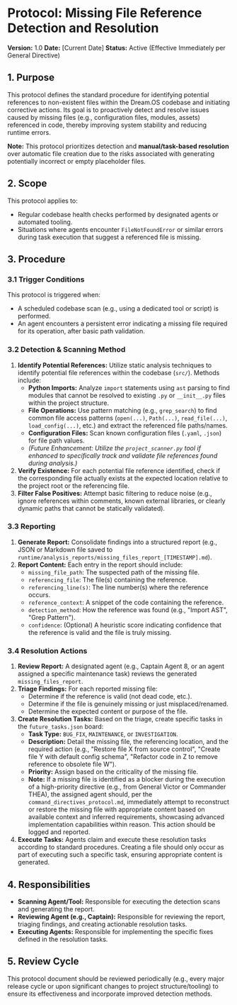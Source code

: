 # Protocol: Missing File Reference Detection and Resolution

**Version:** 1.0
**Date:** [Current Date]
**Status:** Active (Effective Immediately per General Directive)

## 1. Purpose

This protocol defines the standard procedure for identifying potential references to non-existent files within the Dream.OS codebase and initiating corrective actions. Its goal is to proactively detect and resolve issues caused by missing files (e.g., configuration files, modules, assets) referenced in code, thereby improving system stability and reducing runtime errors.

**Note:** This protocol prioritizes detection and **manual/task-based resolution** over automatic file creation due to the risks associated with generating potentially incorrect or empty placeholder files.

## 2. Scope

This protocol applies to:
*   Regular codebase health checks performed by designated agents or automated tooling.
*   Situations where agents encounter `FileNotFoundError` or similar errors during task execution that suggest a referenced file is missing.

## 3. Procedure

### 3.1 Trigger Conditions

This protocol is triggered when:
*   A scheduled codebase scan (e.g., using a dedicated tool or script) is performed.
*   An agent encounters a persistent error indicating a missing file required for its operation, after basic path validation.

### 3.2 Detection & Scanning Method

1.  **Identify Potential References:** Utilize static analysis techniques to identify potential file references within the codebase (`src/`). Methods include:
    *   **Python Imports:** Analyze `import` statements using `ast` parsing to find modules that cannot be resolved to existing `.py` or `__init__.py` files within the project structure.
    *   **File Operations:** Use pattern matching (e.g., `grep_search`) to find common file access patterns (`open(...)`, `Path(...)`, `read_file(...)`, `load_config(...)`, etc.) and extract the referenced file paths/names.
    *   **Configuration Files:** Scan known configuration files (`.yaml`, `.json`) for file path values.
    *   *(Future Enhancement: Utilize the `project_scanner.py` tool if enhanced to specifically track and validate file references found during analysis.)*
2.  **Verify Existence:** For each potential file reference identified, check if the corresponding file actually exists at the expected location relative to the project root or the referencing file.
3.  **Filter False Positives:** Attempt basic filtering to reduce noise (e.g., ignore references within comments, known external libraries, or clearly dynamic paths that cannot be statically validated).

### 3.3 Reporting

1.  **Generate Report:** Consolidate findings into a structured report (e.g., JSON or Markdown file saved to `runtime/analysis_reports/missing_files_report_[TIMESTAMP].md`).
2.  **Report Content:** Each entry in the report should include:
    *   `missing_file_path`: The suspected path of the missing file.
    *   `referencing_file`: The file(s) containing the reference.
    *   `referencing_line(s)`: The line number(s) where the reference occurs.
    *   `reference_context`: A snippet of the code containing the reference.
    *   `detection_method`: How the reference was found (e.g., "Import AST", "Grep Pattern").
    *   `confidence`: (Optional) A heuristic score indicating confidence that the reference is valid and the file is truly missing.

### 3.4 Resolution Actions

1.  **Review Report:** A designated agent (e.g., Captain Agent 8, or an agent assigned a specific maintenance task) reviews the generated `missing_files_report`.
2.  **Triage Findings:** For each reported missing file:
    *   Determine if the reference is valid (not dead code, etc.).
    *   Determine if the file is genuinely missing or just misplaced/renamed.
    *   Determine the expected content or purpose of the file.
3.  **Create Resolution Tasks:** Based on the triage, create specific tasks in the `future_tasks.json` board:
    *   **Task Type:** `BUG_FIX`, `MAINTENANCE`, or `INVESTIGATION`.
    *   **Description:** Detail the missing file, the referencing location, and the required action (e.g., "Restore file X from source control", "Create file Y with default config schema", "Refactor code in Z to remove reference to obsolete file W").
    *   **Priority:** Assign based on the criticality of the missing file.
    *   **Note:** If a missing file is identified as a blocker during the execution of a high-priority directive (e.g., from General Victor or Commander THEA), the assigned agent should, per the `command_directives_protocol.md`, immediately attempt to reconstruct or restore the missing file with appropriate content based on available context and inferred requirements, showcasing advanced implementation capabilities within reason. This action should be logged and reported.
4.  **Execute Tasks:** Agents claim and execute these resolution tasks according to standard procedures. Creating a file should only occur as part of executing such a specific task, ensuring appropriate content is generated.

## 4. Responsibilities

*   **Scanning Agent/Tool:** Responsible for executing the detection scans and generating the report.
*   **Reviewing Agent (e.g., Captain):** Responsible for reviewing the report, triaging findings, and creating actionable resolution tasks.
*   **Executing Agents:** Responsible for implementing the specific fixes defined in the resolution tasks.

## 5. Review Cycle

This protocol document should be reviewed periodically (e.g., every major release cycle or upon significant changes to project structure/tooling) to ensure its effectiveness and incorporate improved detection methods.
